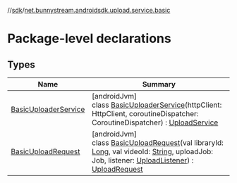 //[sdk](../../index.md)/[net.bunnystream.androidsdk.upload.service.basic](index.md)

# Package-level declarations

## Types

| Name | Summary |
|---|---|
| [BasicUploaderService](-basic-uploader-service/index.md) | [androidJvm]<br>class [BasicUploaderService](-basic-uploader-service/index.md)(httpClient: HttpClient, coroutineDispatcher: CoroutineDispatcher) : [UploadService](../net.bunnystream.androidsdk.upload.service/-upload-service/index.md) |
| [BasicUploadRequest](-basic-upload-request/index.md) | [androidJvm]<br>class [BasicUploadRequest](-basic-upload-request/index.md)(val libraryId: [Long](https://kotlinlang.org/api/latest/jvm/stdlib/kotlin/-long/index.html), val videoId: [String](https://kotlinlang.org/api/latest/jvm/stdlib/kotlin/-string/index.html), uploadJob: Job, listener: [UploadListener](../net.bunnystream.androidsdk.upload.service/-upload-listener/index.md)) : [UploadRequest](../net.bunnystream.androidsdk.upload.service/-upload-request/index.md) |
